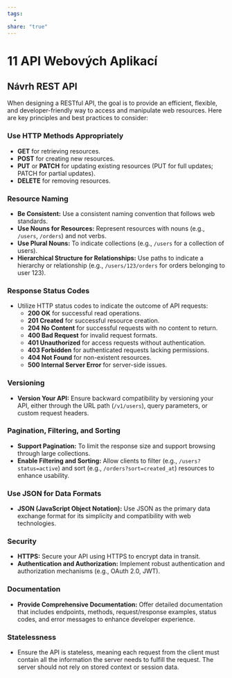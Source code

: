 ```yaml
---
tags:
  - 
share: "true"
---
```


# 11 API Webových Aplikací

## Návrh REST API

When designing a RESTful API, the goal is to provide an efficient, flexible, and developer-friendly way to access and manipulate web resources. Here are key principles and best practices to consider:

### Use HTTP Methods Appropriately

- **GET** for retrieving resources.
- **POST** for creating new resources.
- **PUT** or **PATCH** for updating existing resources (PUT for full updates; PATCH for partial updates).
- **DELETE** for removing resources.

### Resource Naming

- **Be Consistent:** Use a consistent naming convention that follows web standards.
- **Use Nouns for Resources:** Represent resources with nouns (e.g., `/users`, `/orders`) and not verbs.
- **Use Plural Nouns:** To indicate collections (e.g., `/users` for a collection of users).
- **Hierarchical Structure for Relationships:** Use paths to indicate a hierarchy or relationship (e.g., `/users/123/orders` for orders belonging to user 123).

### Response Status Codes

- Utilize HTTP status codes to indicate the outcome of API requests:
    - **200 OK** for successful read operations.
    - **201 Created** for successful resource creation.
    - **204 No Content** for successful requests with no content to return.
    - **400 Bad Request** for invalid request formats.
    - **401 Unauthorized** for access requests without authentication.
    - **403 Forbidden** for authenticated requests lacking permissions.
    - **404 Not Found** for non-existent resources.
    - **500 Internal Server Error** for server-side issues.

### Versioning

- **Version Your API:** Ensure backward compatibility by versioning your API, either through the URL path (`/v1/users`), query parameters, or custom request headers.

### Pagination, Filtering, and Sorting

- **Support Pagination:** To limit the response size and support browsing through large collections.
- **Enable Filtering and Sorting:** Allow clients to filter (e.g., `/users?status=active`) and sort (e.g., `/orders?sort=created_at`) resources to enhance usability.

### Use JSON for Data Formats

- **JSON (JavaScript Object Notation):** Use JSON as the primary data exchange format for its simplicity and compatibility with web technologies.

### Security

- **HTTPS:** Secure your API using HTTPS to encrypt data in transit.
- **Authentication and Authorization:** Implement robust authentication and authorization mechanisms (e.g., OAuth 2.0, JWT).

### Documentation

- **Provide Comprehensive Documentation:** Offer detailed documentation that includes endpoints, methods, request/response examples, status codes, and error messages to enhance developer experience.

### Statelessness

- Ensure the API is stateless, meaning each request from the client must contain all the information the server needs to fulfill the request. The server should not rely on stored context or session data.

